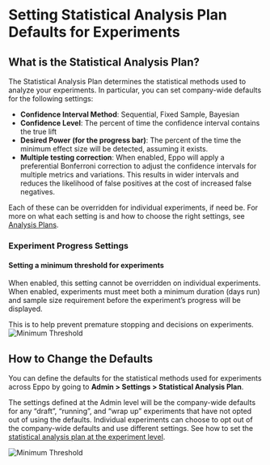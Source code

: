 # Setting Statistical Analysis Plan Defaults for Experiments

## What is the Statistical Analysis Plan?

The Statistical Analysis Plan determines the statistical methods used to analyze your experiments.
In particular, you can set company-wide defaults for the following settings:

- **Confidence Interval Method**: Sequential, Fixed Sample, Bayesian
- **Confidence Level**: The percent of time the confidence interval contains the true lift
- **Desired Power (for the progress bar)**: The percent of the time the minimum effect size will be detected, assuming it exists.
- **Multiple testing correction**: When enabled, Eppo will apply a preferential Bonferroni correction to adjust the confidence intervals for multiple metrics and variations. This results in wider intervals and reduces the likelihood of false positives at the cost of increased false negatives.

Each of these can be overridden for individual experiments, if need be. For more
on what each setting is and how to choose the right settings, see
[Analysis Plans](../experiment-analysis/analysis-plans.md).

### Experiment Progress Settings

#### Setting a minimum threshold for experiments

When enabled, this setting cannot be overridden on individual experiments. When enabled, experiments must meet both a minimum duration (days run) and sample size requirement before the experiment’s progress will be displayed.

This is to help prevent premature stopping and decisions on experiments.
![Minimum Threshold](/img/administration/min-threshold-admin-setting.png)

## How to Change the Defaults

You can define the defaults for the statistical methods used for experiments
across Eppo by going to **Admin > Settings > Statistical Analysis Plan**.

The settings defined at the Admin level will be the company-wide defaults for
any “draft”, “running”, and “wrap up” experiments that have not opted out of
using the defaults. Individual experiments can choose to opt out of the
company-wide defaults and use different settings. See how to set the
[statistical analysis plan at the experiment level](../experiment-analysis/creating-experiments.md#analysis-plan-settings).

![Minimum Threshold](/img/administration/company-analysis-plan.gif)
